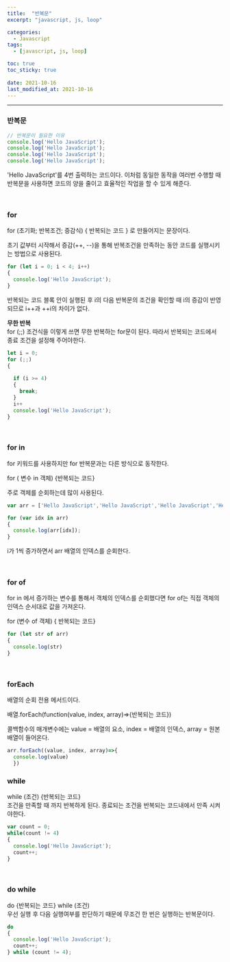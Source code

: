 ```yaml
---
title:  "반복문"
excerpt: "javascript, js, loop"

categories:
  - Javascript
tags:
  - [javascript, js, loop]

toc: true
toc_sticky: true
 
date: 2021-10-16 
last_modified_at: 2021-10-16
---  
```


***

### 반복문  
 

```javascript
// 반복문이 필요한 이유
console.log('Hello JavaScript');
console.log('Hello JavaScript');
console.log('Hello JavaScript');
console.log('Hello JavaScript');
```
'Hello JavaScript'를 4번 출력하는 코드이다. 이처럼 동일한 동작을 여러번 수행할 때 반복문을 사용하면 코드의 양을 줄이고 효율적인 작업을 할 수 있게 해준다.  


<br/>

### for  
for (초기화; 반복조건; 증감식) { 반복되는 코드 } 로 만들어지는 문장이다.  

초기 값부터 시작해서 증감(++, --)을 통해 반복조건을 만족하는 동안 코드를 실행시키는 방법으로 사용된다.  

```javascript
for (let i = 0; i < 4; i++)
{
  console.log('Hello JavaScript');
}
```
반복되는 코드 블록 안이 실행된 후 i의 다음 반복문의 조건을 확인할 때 i의 증감이 반영되므로 i++과 ++i의 차이가 없다.  

**무한 반복**  
for (;;) 조건식을 이렇게 쓰면 무한 반복하는 for문이 된다. 따라서 반복되는 코드에서 종료 조건을 설정해 주어야한다.  

```javascript
let i = 0;
for (;;)
{
  
  if (i >= 4)
  {
    break;
  }
  i++
  console.log('Hello JavaScript');
}
```

<br/>

### for in
for 키워드를 사용하지만 for 반복문과는 다른 방식으로 동작한다. 

for ( 변수 in 객체) {반복되는 코드} 

주로 객체를 순회하는데 많이 사용된다.  


```javascript
var arr = ['Hello JavaScript','Hello JavaScript','Hello JavaScript','Hello JavaScript']

for (var idx in arr)
{
  console.log(arr[idx]);
}
```
i가 1씩 증가하면서 arr 배열의 인덱스를 순회한다. 

<br/>

### for of  
for in 에서 증가하는 변수를 통해서 객체의 인덱스를 순회했다면 for of는 직접 객체의 인덱스 순서대로 값을 가져온다.  

for (변수 of 객체) { 반복되는 코드}

```javascript
for (let str of arr)
{
  console.log(str)
}
```
<br/>

### forEach  
배열의 순회 전용 메서드이다.  

배열.forEach(function(value, index, array)=>{반복되는 코드})

콜백함수의 매개변수에는 value = 배열의 요소, index = 배열의 인덱스, array = 원본 배열이 들어온다. 

```javascript
arr.forEach((value, index, array)=>{
  console.log(value)
  })
```

### while  
while (조건) {반복되는 코드}  
조건을 만족할 때 까지 반복하게 된다. 종료되는 조건을 반복되는 코드내에서 만족 시켜야한다.  

```javascript
var count = 0;
while(count != 4)
{
  console.log('Hello JavaScript');
  count++;
}
```
<br/>

### do while

do {반복되는 코드} while (조건)  
우선 실행 후 다음 실행여부를 판단하기 때문에 무조건 한 번은 실행하는 반복문이다.  

```javascript
do 
{
  console.log('Hello JavaScript');
  count++;
} while (count != 4);
```
